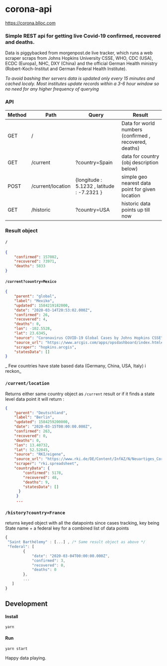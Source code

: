 # corona-api
https://corona.blloc.com


### Simple REST api for getting live Covid-19 confirmed, recovered and deaths. 
Data is piggybacked from morgenpost.de live tracker, which runs a web scraper scraps from Johns Hopkins University CSSE, WHO, CDC (USA), ECDC (Europa), NHC, DXY (China) and the official German Health ministry (Robert-Koch-Institut and German Federal Health Institute).

_To avoid bashing ther servers data is updated only every 15 minutes and cached localy. Most institutes update records within a 3-6 hour window so no need for any higher frequency of querying_ 

### API
Method | Path | Query | Result
---- | --- | --- | ---
GET | / | | Data for world numbers (confirmed , recovered, deaths)
GET | /current | ?country=Spain | data for country (obj description below)
POST | /current/location | {longitude : 5.1232 , latitude : -7.2321 } | simple geo nearest data point for given location
GET | /historic | ?country=USA | historic data points up till now |

### Result object

#### ```/``` 
```json
{
    "confirmed": 157002,
    "recovered": 73971,
    "deaths": 5833
}
```

#### ```/current?country=Mexico```
```json
{
    "parent": "global",
    "label": "Mexiko",
    "updated": 1584219182000,
    "date": "2020-03-14T20:53:02.000Z",
    "confirmed": 26,
    "recovered": 4,
    "deaths": 0,
    "lon": -102.5528,
    "lat": 23.6345,
    "source": "Coronavirus COVID-19 Global Cases by Johns Hopkins CSSE",
    "source_url": "https://www.arcgis.com/apps/opsdashboard/index.html#/bda7594740fd40299423467b48e9ecf6",
    "scraper": "hopkins.arcgis",
    "statesData": [] 
}
```
_ Few countries have state based data (Germany, China, USA, Italy) i reckon_

### ```/current/location```
Returns either same  country object as ```/current``` result or if it finds a state level data point it will return : 
```json
{
    "parent": "Deutschland",
    "label": "Berlin",
    "updated": 1584259200000,
    "date": "2020-03-15T08:00:00.000Z",
    "confirmed": 263,
    "recovered": 0,
    "deaths": 0,
    "lon": 13.40732,
    "lat": 52.52045,
    "source": "RKI/eigene",
    "source_url": "https://www.rki.de/DE/Content/InfAZ/N/Neuartiges_Coronavirus/Fallzahlen.html",
    "scraper": "rki.spreadsheet",
    "countryData": {
        "confirmed": 5178,
        "recovered": 48,
        "deaths": 9,
        "statesData": []
      }
     }
     ...
```
### ```/history?country=France```
returns keyed object with all the datapoints since cases tracking, key being State name + a federal key for a combined list of data points
```javascript 
{
 "Saint Barthélemy" : [...] , /* Same result object as above */
 "federal": [
        {
            "date": "2020-03-04T00:00:00.000Z",
            "confirmed": 3,
            "recovered": 0,
            "deaths": 0
        },
        ...
   ]
}
```
## Development

#### Install 
```
yarn 
```
#### Run
```
yarn start
```

Happy data playing. 

